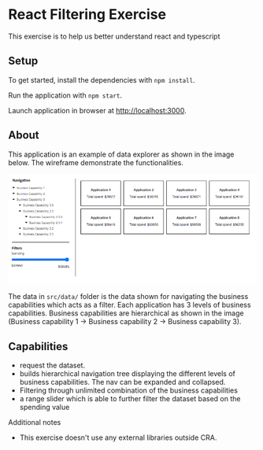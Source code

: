 # React Filtering Exercise

This exercise is to help us better understand react and typescript


## Setup

To get started, install the dependencies with `npm install`.

Run the application with `npm start`.

Launch application in browser at [http://localhost:3000](http://localhost:3000).

## About

This application is an example of data explorer as shown in the image below. The wireframe demonstrate the functionalities.

![Archax React Exercise wireframe](/archax-react-exercise.png)

The data in `src/data/` folder is the data shown for navigating the business capabilities which acts as a filter.
Each application has 3 levels of business capabilities. Business capabilities are hierarchical as shown in the image (Business capability 1 -> Business capability 2 -> Business capability 3).

## Capabilities

- request the dataset.
- builds hierarchical navigation tree displaying the different levels of business capabilities. The nav can be expanded and collapsed. 
- Filtering through unlimited combination of the business capabilities
- a range slider which is able to further filter the dataset based on the spending value

Additional notes

- This exercise doesn't use any external libraries outside CRA.
